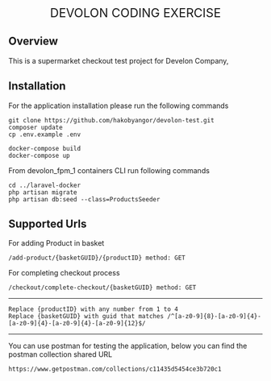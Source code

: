 <div style="font-size: 24px; text-align: center; margin-top: 30px">
    DEVOLON CODING EXERCISE
</div>

## Overview

This is a supermarket checkout test project for Develon Company, 

## Installation
For the application installation please run the following commands

    git clone https://github.com/hakobyangor/devolon-test.git
    composer update
    cp .env.example .env

    docker-compose build
    docker-compose up

From devolon_fpm_1 containers CLI run following commands
    
    cd ../laravel-docker
    php artisan migrate 
    php artisan db:seed --class=ProductsSeeder

## Supported Urls

For adding Product in basket
    
    /add-product/{basketGUID}/{productID} method: GET


For completing checkout process

    /checkout/complete-checkout/{basketGUID} method: GET

----

    Replace {productID} with any number from 1 to 4
    Replace {basketGUID} with guid that matches /^[a-z0-9]{8}-[a-z0-9]{4}-[a-z0-9]{4}-[a-z0-9]{4}-[a-z0-9]{12}$/

----

You can use postman for testing the application, below you can find the postman collection shared URL

    https://www.getpostman.com/collections/c11435d5454ce3b720c1
